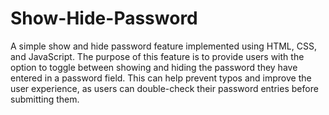 # Show-Hide-Password
A simple show and hide password feature implemented using HTML, CSS, and JavaScript. The purpose of this feature is to provide users with the option to toggle between showing and hiding the password they have entered in a password field. This can help prevent typos and improve the user experience, as users can double-check their password entries before submitting them.
